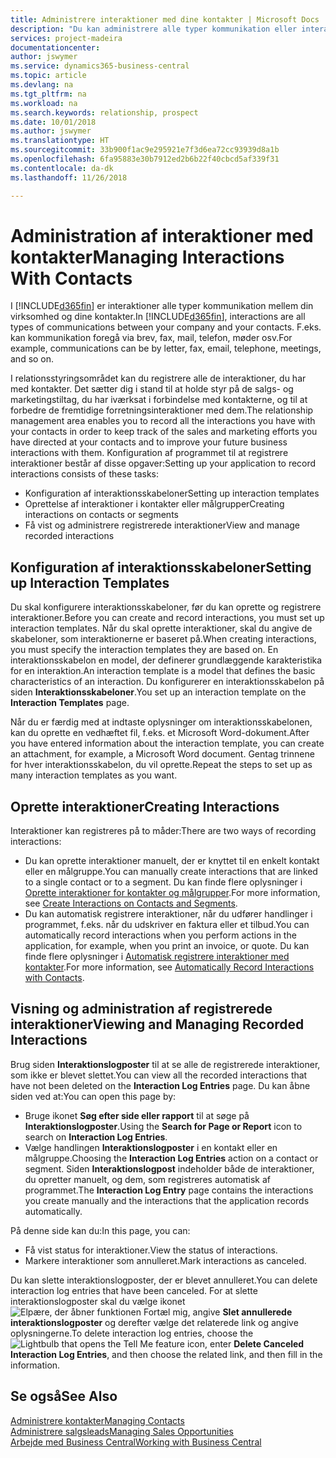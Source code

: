 ```yaml
---
title: Administrere interaktioner med dine kontakter | Microsoft Docs
description: "Du kan administrere alle typer kommunikation eller interaktioner mellem din virksomhed og dine kontakter, f.eks. kommunikation via brev, telefon, møder osv."
services: project-madeira
documentationcenter: 
author: jswymer
ms.service: dynamics365-business-central
ms.topic: article
ms.devlang: na
ms.tgt_pltfrm: na
ms.workload: na
ms.search.keywords: relationship, prospect
ms.date: 10/01/2018
ms.author: jswymer
ms.translationtype: HT
ms.sourcegitcommit: 33b900f1ac9e295921e7f3d6ea72cc93939d8a1b
ms.openlocfilehash: 6fa95883e30b7912ed2b6b22f40cbcd5af339f31
ms.contentlocale: da-dk
ms.lasthandoff: 11/26/2018

---
```

# <a name="managing-interactions-with-contacts"></a><span data-ttu-id="e6fa2-103">Administration af interaktioner med kontakter</span><span class="sxs-lookup"><span data-stu-id="e6fa2-103">Managing Interactions With Contacts</span></span>
<span data-ttu-id="e6fa2-104">I [!INCLUDE[d365fin](includes/d365fin_md.md)] er interaktioner alle typer kommunikation mellem din virksomhed og dine kontakter.</span><span class="sxs-lookup"><span data-stu-id="e6fa2-104">In [!INCLUDE[d365fin](includes/d365fin_md.md)], interactions are all types of communications between your company and your contacts.</span></span> <span data-ttu-id="e6fa2-105">F.eks. kan kommunikation foregå via brev, fax, mail, telefon, møder osv.</span><span class="sxs-lookup"><span data-stu-id="e6fa2-105">For example, communications can be by letter, fax, email, telephone, meetings, and so on.</span></span>

<span data-ttu-id="e6fa2-106">I relationsstyringsområdet kan du registrere alle de interaktioner, du har med kontakter. Det sætter dig i stand til at holde styr på de salgs- og marketingstiltag, du har iværksat i forbindelse med kontakterne, og til at forbedre de fremtidige forretningsinteraktioner med dem.</span><span class="sxs-lookup"><span data-stu-id="e6fa2-106">The relationship management area enables you to record all the interactions you have with your contacts in order to keep track of the sales and marketing efforts you have directed at your contacts and to improve your future business interactions with them.</span></span> <span data-ttu-id="e6fa2-107">Konfiguration af programmet til at registrere interaktioner består af disse opgaver:</span><span class="sxs-lookup"><span data-stu-id="e6fa2-107">Setting up your application to record interactions consists of these tasks:</span></span>

* <span data-ttu-id="e6fa2-108">Konfiguration af interaktionsskabeloner</span><span class="sxs-lookup"><span data-stu-id="e6fa2-108">Setting up interaction templates</span></span>  
* <span data-ttu-id="e6fa2-109">Oprettelse af interaktioner i kontakter eller målgrupper</span><span class="sxs-lookup"><span data-stu-id="e6fa2-109">Creating interactions on contacts or segments</span></span>  
* <span data-ttu-id="e6fa2-110">Få vist og administrere registrerede interaktioner</span><span class="sxs-lookup"><span data-stu-id="e6fa2-110">View and manage recorded interactions</span></span>  

##  <a name="setting-up-interaction-templates"></a><span data-ttu-id="e6fa2-111">Konfiguration af interaktionsskabeloner</span><span class="sxs-lookup"><span data-stu-id="e6fa2-111">Setting up Interaction Templates</span></span>
<span data-ttu-id="e6fa2-112">Du skal konfigurere interaktionsskabeloner, før du kan oprette og registrere interaktioner.</span><span class="sxs-lookup"><span data-stu-id="e6fa2-112">Before you can create and record interactions, you must set up interaction templates.</span></span> <span data-ttu-id="e6fa2-113">Når du skal oprette interaktioner, skal du angive de skabeloner, som interaktionerne er baseret på.</span><span class="sxs-lookup"><span data-stu-id="e6fa2-113">When creating interactions, you must specify the interaction templates they are based on.</span></span> <span data-ttu-id="e6fa2-114">En interaktionsskabelon en model, der definerer grundlæggende karakteristika for en interaktion.</span><span class="sxs-lookup"><span data-stu-id="e6fa2-114">An interaction template is a model that defines the basic characteristics of an interaction.</span></span>
<span data-ttu-id="e6fa2-115">Du konfigurerer en interaktionsskabelon på siden **Interaktionsskabeloner**.</span><span class="sxs-lookup"><span data-stu-id="e6fa2-115">You set up an interaction template on the **Interaction Templates** page.</span></span>

<span data-ttu-id="e6fa2-116">Når du er færdig med at indtaste oplysninger om interaktionsskabelonen, kan du oprette en vedhæftet fil, f.eks. et Microsoft Word-dokument.</span><span class="sxs-lookup"><span data-stu-id="e6fa2-116">After you have entered information about the interaction template, you can create an attachment, for example, a Microsoft Word document.</span></span> <span data-ttu-id="e6fa2-117">Gentag trinnene for hver interaktionsskabelon, du vil oprette.</span><span class="sxs-lookup"><span data-stu-id="e6fa2-117">Repeat the steps to set up as many interaction templates as you want.</span></span>  

## <a name="creating-interactions"></a><span data-ttu-id="e6fa2-118">Oprette interaktioner</span><span class="sxs-lookup"><span data-stu-id="e6fa2-118">Creating Interactions</span></span>
<span data-ttu-id="e6fa2-119">Interaktioner kan registreres på to måder:</span><span class="sxs-lookup"><span data-stu-id="e6fa2-119">There are two ways of recording interactions:</span></span>

* <span data-ttu-id="e6fa2-120">Du kan oprette interaktioner manuelt, der er knyttet til en enkelt kontakt eller en målgruppe.</span><span class="sxs-lookup"><span data-stu-id="e6fa2-120">You can manually create interactions that are linked to a single contact or to a segment.</span></span> <span data-ttu-id="e6fa2-121">Du kan finde flere oplysninger i [Oprette interaktioner for kontakter og målgrupper](marketing-how-create-interactions.md).</span><span class="sxs-lookup"><span data-stu-id="e6fa2-121">For more information, see [Create Interactions on Contacts and Segments](marketing-how-create-interactions.md).</span></span>  
* <span data-ttu-id="e6fa2-122">Du kan automatisk registrere interaktioner, når du udfører handlinger i programmet, f.eks. når du udskriver en faktura eller et tilbud.</span><span class="sxs-lookup"><span data-stu-id="e6fa2-122">You can automatically record interactions when you perform actions in the application, for example, when you print an invoice, or quote.</span></span> <span data-ttu-id="e6fa2-123">Du kan finde flere oplysninger i [Automatisk registrere interaktioner med kontakter](marketing-auto-record-interactions.md).</span><span class="sxs-lookup"><span data-stu-id="e6fa2-123">For more information, see [Automatically Record Interactions with Contacts](marketing-auto-record-interactions.md).</span></span>

## <a name="viewing-and-managing-recorded-interactions"></a><span data-ttu-id="e6fa2-124">Visning og administration af registrerede interaktioner</span><span class="sxs-lookup"><span data-stu-id="e6fa2-124">Viewing and Managing Recorded Interactions</span></span>
<span data-ttu-id="e6fa2-125">Brug siden **Interaktionslogposter** til at se alle de registrerede interaktioner, som ikke er blevet slettet.</span><span class="sxs-lookup"><span data-stu-id="e6fa2-125">You can view all the recorded interactions that have not been deleted on the **Interaction Log Entries** page.</span></span> <span data-ttu-id="e6fa2-126">Du kan åbne siden ved at:</span><span class="sxs-lookup"><span data-stu-id="e6fa2-126">You can open this page by:</span></span>

* <span data-ttu-id="e6fa2-127">Bruge ikonet **Søg efter side eller rapport** til at søge på **Interaktionslogposter**.</span><span class="sxs-lookup"><span data-stu-id="e6fa2-127">Using the **Search for Page or Report** icon to search on **Interaction Log Entries**.</span></span>
* <span data-ttu-id="e6fa2-128">Vælge handlingen **Interaktionslogposter** i en kontakt eller en målgruppe.</span><span class="sxs-lookup"><span data-stu-id="e6fa2-128">Choosing the **Interaction Log Entries** action on a contact or segment.</span></span>
  <span data-ttu-id="e6fa2-129">Siden **Interaktionslogpost** indeholder både de interaktioner, du opretter manuelt, og dem, som registreres automatisk af programmet.</span><span class="sxs-lookup"><span data-stu-id="e6fa2-129">The **Interaction Log Entry** page contains the interactions you create manually and the interactions that the application records automatically.</span></span>

<span data-ttu-id="e6fa2-130">På denne side kan du:</span><span class="sxs-lookup"><span data-stu-id="e6fa2-130">In this page, you can:</span></span>

* <span data-ttu-id="e6fa2-131">Få vist status for interaktioner.</span><span class="sxs-lookup"><span data-stu-id="e6fa2-131">View the status of interactions.</span></span>
* <span data-ttu-id="e6fa2-132">Markere interaktioner som annulleret.</span><span class="sxs-lookup"><span data-stu-id="e6fa2-132">Mark interactions as canceled.</span></span>

<span data-ttu-id="e6fa2-133">Du kan slette interaktionslogposter, der er blevet annulleret.</span><span class="sxs-lookup"><span data-stu-id="e6fa2-133">You can delete interaction log entries that have been canceled.</span></span> <span data-ttu-id="e6fa2-134">For at slette interaktionslogposter skal du vælge ikonet ![Elpære, der åbner funktionen Fortæl mig](media/ui-search/search_small.png "Fortæl mig, hvad du vil foretage dig"), angive **Slet annullerede interaktionslogposter** og derefter vælge det relaterede link og angive oplysningerne.</span><span class="sxs-lookup"><span data-stu-id="e6fa2-134">To delete interaction log entries, choose the ![Lightbulb that opens the Tell Me feature](media/ui-search/search_small.png "Tell me what you want to do") icon, enter **Delete Canceled Interaction Log Entries**, and then choose the related link, and then fill in the information.</span></span>

## <a name="see-also"></a><span data-ttu-id="e6fa2-135">Se også</span><span class="sxs-lookup"><span data-stu-id="e6fa2-135">See Also</span></span>
[<span data-ttu-id="e6fa2-136">Administrere kontakter</span><span class="sxs-lookup"><span data-stu-id="e6fa2-136">Managing Contacts</span></span>](marketing-contacts.md)  
[<span data-ttu-id="e6fa2-137">Administrere salgsleads</span><span class="sxs-lookup"><span data-stu-id="e6fa2-137">Managing Sales Opportunities</span></span>](marketing-manage-sales-opportunities.md)  
[<span data-ttu-id="e6fa2-138">Arbejde med Business Central</span><span class="sxs-lookup"><span data-stu-id="e6fa2-138">Working with Business Central</span></span>](ui-work-product.md)  

